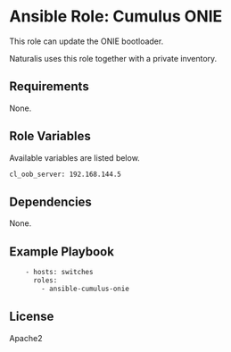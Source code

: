 # Ansible Role: Cumulus ONIE

This role can update the ONIE bootloader.

Naturalis uses this role together with a private inventory.

## Requirements

None.

## Role Variables

Available variables are listed below.
```bash
cl_oob_server: 192.168.144.5
```

## Dependencies

None.

## Example Playbook
```bash
    - hosts: switches
      roles:
        - ansible-cumulus-onie
```
## License

Apache2
